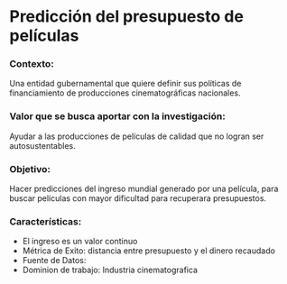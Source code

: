 # Predicción del presupuesto de películas



### Contexto:
Una entidad gubernamental que quiere definir sus políticas de financiamiento de producciones cinematográficas nacionales. 


### Valor que se busca aportar con la investigación:
Ayudar a las producciones de películas de calidad que no logran ser autosustentables. 


### Objetivo:
Hacer predicciones del ingreso mundial generado por una película, para buscar películas con mayor dificultad para recuperara presupuestos. 


### Características:
- El ingreso es un valor continuo
- Métrica de Exito: distancia entre presupuesto y el dinero recaudado
- Fuente de Datos:  *<pendiente>*
- Dominion de trabajo: Industria cinematografica

